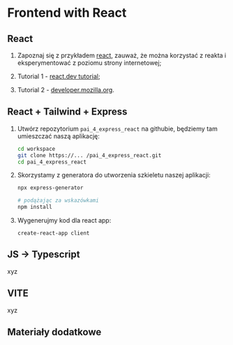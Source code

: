 # Frontend with React

## React

1. Zapoznaj się z przykładem [react](react/), zauważ, że można korzystać z reakta i eksperymentować z poziomu strony internetowej;

2. Tutorial 1 - [react.dev tutorial](https://react.dev/learn);

3. Tutorial 2 - [developer.mozilla.org](https://developer.mozilla.org/en-US/docs/Learn/Tools_and_testing/Client-side_JavaScript_frameworks/React_getting_started).

## React + Tailwind + Express

1. Utwórz repozytorium `pai_4_express_react` na githubie, będziemy tam umieszczać naszą aplikację:

   ```bash
   cd workspace
   git clone https://... /pai_4_express_react.git
   cd pai_4_express_react
   ```

2. Skorzystamy z generatora do utworzenia szkieletu naszej aplikacji:

   ```bash
   npx express-generator

   # podążając za wskazówkami
   npm install
   ```

3. Wygenerujmy kod dla react app:

   ```
   create-react-app client
   ```

## JS -> Typescript

xyz

## VITE

xyz

## Materiały dodatkowe


